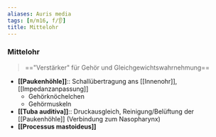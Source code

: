 ```yaml
---
aliases: Auris media
tags: [m/m16, f/👂]
title: Mittelohr
---
```

### Mittelohr 
> =="Verstärker" für Gehör und Gleichgewichtswahrnehmung==
- **[[Paukenhöhle]]**:: Schallübertragung ans [[Innenohr]], [[Impedanzanpassung]]
	- Gehörknöchelchen
	- Gehörmuskeln
- **[[Tuba auditiva]]**:: Druckausgleich, Reinigung/Belüftung der [[Paukenhöhle]] (Verbindung zum Nasopharynx)
- **[[Processus mastoideus]]**